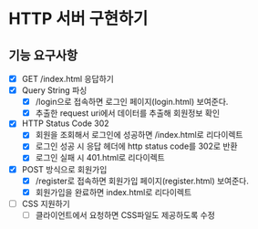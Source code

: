 # HTTP 서버 구현하기

## 기능 요구사항
- [x] GET /index.html 응답하기
- [x] Query String 파싱
  - [x] /login으로 접속하면 로그인 페이지(login.html) 보여준다.
  - [x] 추출한 request uri에서 데이터를 추출해 회원정보 확인
- [x] HTTP Status Code 302
  - [x] 회원을 조회해서 로그인에 성공하면 /index.html로 리다이렉트
  - [x] 로그인 성공 시 응답 헤더에 http status code를 302로 반환
  - [x] 로그인 실패 시 401.html로 리다이렉트
- [x] POST 방식으로 회원가입
  - [x] /register로 접속하면 회원가입 페이지(register.html) 보여준다.
  - [x] 회원가입을 완료하면 index.html로 리다이렉트
- [ ] CSS 지원하기
  - [ ] 클라이언트에서 요청하면 CSS파일도 제공하도록 수정
